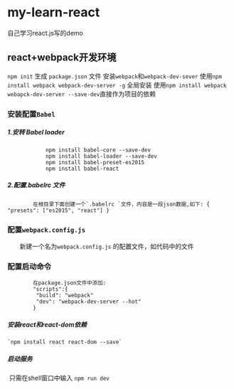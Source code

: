# my-learn-react
自己学习react.js写的demo
## react+webpack开发环境
 `npm init` 生成 `package.json` 文件
 安装`webpack`和`webpack-dev-sever`
 使用`npm install webpack webpack-dev-server -g` 全局安装
 使用`npm install webpack webapck-dev-server --save-dev`直接作为项目的依赖
### 安装配置`Babel`
##### 1.安转 Babel loader
```
            npm install babel-core --save-dev
            npm install babel-loader --save-dev
            npm install babel-preset-es2015
            npm install babel-react
```
##### 2.配置.babelrc 文件<br>
            在根目录下面创建一个`.babelrc `文件，内容是一段json数据,如下: { "presets": ["es2015", "react"] }
### 配置`webpack.config.js`
        新建一个名为`webpack.config.js` 的配置文件，如代码中的文件
### 配置启动命令
```
        在package.json文件中添加:
        "scripts":{
         "build": "webpack"
         "dev": "webpack-dev-server --hot"
        }
 ```
##### 安装react和react-dom依赖
    `npm install react react-dom --save`
##### 启动服务
  只需在shell窗口中输入 ` npm run dev `
